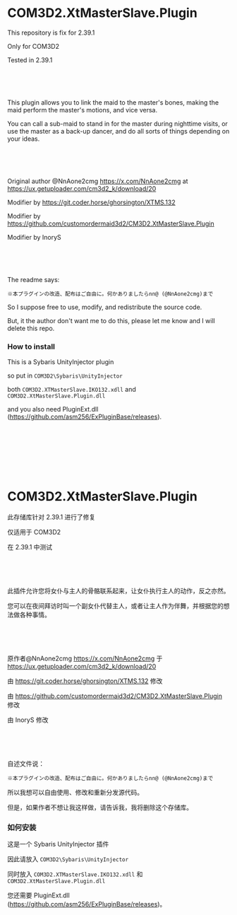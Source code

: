 # COM3D2.XtMasterSlave.Plugin


This repository is fix for 2.39.1

Only for COM3D2

Tested in 2.39.1

<br>
<br>
<br>

This plugin allows you to link the maid to the master's bones, making the maid perform the master's motions, and vice versa.

You can call a sub-maid to stand in for the master during nighttime visits, or use the master as a back-up dancer, and do all sorts of things depending on your ideas.


<br>
<br>
<br>

Original author @NnAone2cmg https://x.com/NnAone2cmg at https://ux.getuploader.com/cm3d2_k/download/20

Modifier by https://git.coder.horse/ghorsington/XTMS.132

Modifier by https://github.com/customordermaid3d2/CM3D2.XtMasterSlave.Plugin

Modifier by InoryS

<br>
<br>
<br>

The readme says:
```
※本プラグインの改造、配布はご自由に。何かありましたらnn@ (@NnAone2cmg)まで 
```
So I suppose free to use, modify, and redistribute the source code.

But, it the author don't want me to do this, please let me know and I will delete this repo.


### How to install
This is a Sybaris UnityInjector plugin

so put in `COM3D2\Sybaris\UnityInjector`

both `COM3D2.XTMasterSlave.IKO132.xdll` and `COM3D2.XtMasterSlave.Plugin.dll`

and you also need PluginExt.dll (https://github.com/asm256/ExPluginBase/releases).










<br>
<br>
<br>
<br>
<br>
<br>




# COM3D2.XtMasterSlave.Plugin

此存储库针对 2.39.1 进行了修复

仅适用于 COM3D2

在 2.39.1 中测试

<br>
<br>
<br>

此插件允许您将女仆与主人的骨骼联系起来，让女仆执行主人的动作，反之亦然。

您可以在夜间拜访时叫一个副女仆代替主人，或者让主人作为伴舞，并根据您的想法做各种事情。

<br>
<br>
<br>

原作者@NnAone2cmg https://x.com/NnAone2cmg 于 https://ux.getuploader.com/cm3d2_k/download/20

由 https://git.coder.horse/ghorsington/XTMS.132 修改

由 https://github.com/customordermaid3d2/CM3D2.XtMasterSlave.Plugin 修改

由 InoryS 修改

<br>
<br>
<br>

自述文件说：
```
※本プラグインの改造、配布はご自由に。何かありましたらnn@ (@NnAone2cmg)まで 
```
所以我想可以自由使用、修改和重新分发源代码。

但是，如果作者不想让我这样做，请告诉我，我将删除这个存储库。


### 如何安装

这是一个 Sybaris UnityInjector 插件

因此请放入 `COM3D2\Sybaris\UnityInjector`

同时放入 `COM3D2.XTMasterSlave.IKO132.xdll` 和 `COM3D2.XtMasterSlave.Plugin.dll`

您还需要 PluginExt.dll (https://github.com/asm256/ExPluginBase/releases)。

